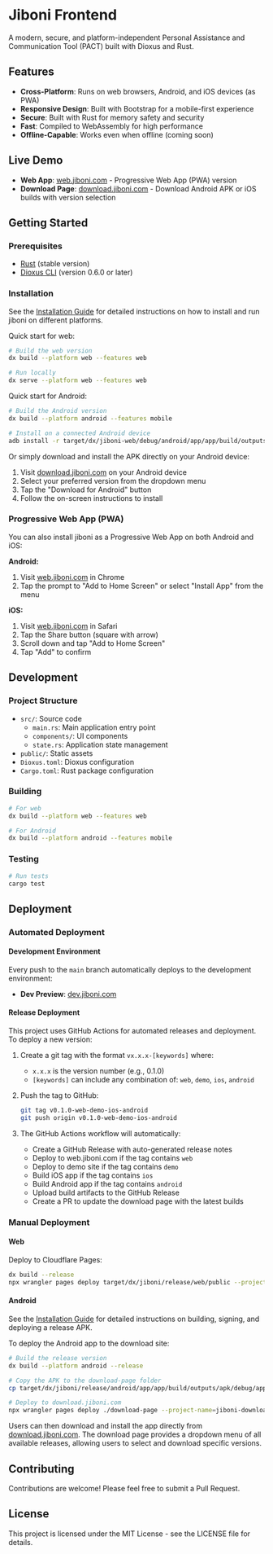 # Jiboni Frontend

A modern, secure, and platform-independent Personal Assistance and Communication Tool (PACT) built with Dioxus and Rust.

## Features

- **Cross-Platform**: Runs on web browsers, Android, and iOS devices (as PWA)
- **Responsive Design**: Built with Bootstrap for a mobile-first experience
- **Secure**: Built with Rust for memory safety and security
- **Fast**: Compiled to WebAssembly for high performance
- **Offline-Capable**: Works even when offline (coming soon)

## Live Demo

- **Web App**: [web.jiboni.com](https://web.jiboni.com) - Progressive Web App (PWA) version
- **Download Page**: [download.jiboni.com](https://download.jiboni.com) - Download Android APK or iOS builds with version selection

## Getting Started

### Prerequisites

- [Rust](https://www.rust-lang.org/tools/install) (stable version)
- [Dioxus CLI](https://dioxuslabs.com/learn/0.6/CLI/installation) (version 0.6.0 or later)

### Installation

See the [Installation Guide](install.md) for detailed instructions on how to install and run jiboni on different platforms.

Quick start for web:

```bash
# Build the web version
dx build --platform web --features web

# Run locally
dx serve --platform web --features web
```

Quick start for Android:

```bash
# Build the Android version
dx build --platform android --features mobile

# Install on a connected Android device
adb install -r target/dx/jiboni-web/debug/android/app/app/build/outputs/apk/debug/app-debug.apk
```

Or simply download and install the APK directly on your Android device:

1. Visit [download.jiboni.com](https://download.jiboni.com) on your Android device
2. Select your preferred version from the dropdown menu
3. Tap the "Download for Android" button
4. Follow the on-screen instructions to install

### Progressive Web App (PWA)

You can also install jiboni as a Progressive Web App on both Android and iOS:

**Android:**
1. Visit [web.jiboni.com](https://web.jiboni.com) in Chrome
2. Tap the prompt to "Add to Home Screen" or select "Install App" from the menu

**iOS:**
1. Visit [web.jiboni.com](https://web.jiboni.com) in Safari
2. Tap the Share button (square with arrow)
3. Scroll down and tap "Add to Home Screen"
4. Tap "Add" to confirm

## Development

### Project Structure

- `src/`: Source code
  - `main.rs`: Main application entry point
  - `components/`: UI components
  - `state.rs`: Application state management
- `public/`: Static assets
- `Dioxus.toml`: Dioxus configuration
- `Cargo.toml`: Rust package configuration

### Building

```bash
# For web
dx build --platform web --features web

# For Android
dx build --platform android --features mobile
```

### Testing

```bash
# Run tests
cargo test
```

## Deployment

### Automated Deployment

#### Development Environment

Every push to the `main` branch automatically deploys to the development environment:

- **Dev Preview**: [dev.jiboni.com](https://dev.jiboni.com)

#### Release Deployment

This project uses GitHub Actions for automated releases and deployment. To deploy a new version:

1. Create a git tag with the format `vx.x.x-[keywords]` where:
   - `x.x.x` is the version number (e.g., 0.1.0)
   - `[keywords]` can include any combination of: `web`, `demo`, `ios`, `android`

2. Push the tag to GitHub:
   ```bash
   git tag v0.1.0-web-demo-ios-android
   git push origin v0.1.0-web-demo-ios-android
   ```

3. The GitHub Actions workflow will automatically:
   - Create a GitHub Release with auto-generated release notes
   - Deploy to web.jiboni.com if the tag contains `web`
   - Deploy to demo site if the tag contains `demo`
   - Build iOS app if the tag contains `ios`
   - Build Android app if the tag contains `android`
   - Upload build artifacts to the GitHub Release
   - Create a PR to update the download page with the latest builds

### Manual Deployment

#### Web

Deploy to Cloudflare Pages:

```bash
dx build --release
npx wrangler pages deploy target/dx/jiboni/release/web/public --project-name=jiboni-web
```

#### Android

See the [Installation Guide](install.md) for detailed instructions on building, signing, and deploying a release APK.

To deploy the Android app to the download site:

```bash
# Build the release version
dx build --platform android --release

# Copy the APK to the download-page folder
cp target/dx/jiboni/release/android/app/app/build/outputs/apk/debug/app-debug.apk download-page/jiboni-app.apk

# Deploy to download.jiboni.com
npx wrangler pages deploy ./download-page --project-name=jiboni-download
```

Users can then download and install the app directly from [download.jiboni.com](https://download.jiboni.com). The download page provides a dropdown menu of all available releases, allowing users to select and download specific versions.

## Contributing

Contributions are welcome! Please feel free to submit a Pull Request.

## License

This project is licensed under the MIT License - see the LICENSE file for details.